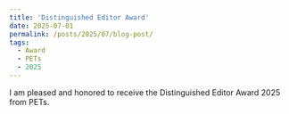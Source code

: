```yaml
---
title: 'Distinguished Editor Award'
date: 2025-07-01
permalink: /posts/2025/07/blog-post/
tags:
  - Award
  - PETs
  - 2025
---
```


I am pleased and honored to receive the Distinguished Editor Award 2025 from PETs. 




